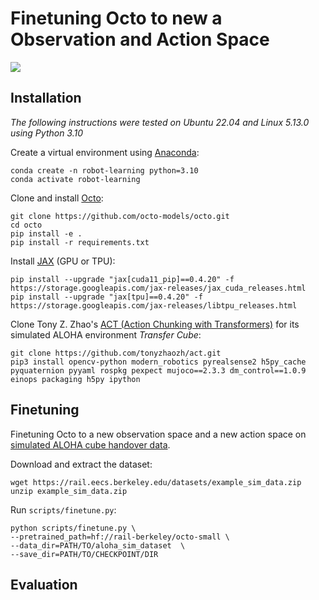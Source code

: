 # Finetuning Octo to new a Observation and Action Space
![](https://github.com/J4nn1K/robot-learning/blob/main/media/eval_examples.gif)

## Installation

*The following instructions were tested on Ubuntu 22.04 and Linux 5.13.0 using Python 3.10*

Create a virtual environment using [Anaconda](https://docs.anaconda.com/free/anaconda/install/):
```
conda create -n robot-learning python=3.10
conda activate robot-learning
```
Clone and install [Octo](https://octo-models.github.io/):
```
git clone https://github.com/octo-models/octo.git
cd octo 
pip install -e .
pip install -r requirements.txt
```
Install [JAX](http://jax.readthedocs.io/) (GPU or TPU):
```
pip install --upgrade "jax[cuda11_pip]==0.4.20" -f https://storage.googleapis.com/jax-releases/jax_cuda_releases.html
pip install --upgrade "jax[tpu]==0.4.20" -f https://storage.googleapis.com/jax-releases/libtpu_releases.html
```

Clone Tony Z. Zhao's [ACT (Action Chunking with Transformers)](https://tonyzhaozh.github.io/aloha/)  for its simulated ALOHA environment *Transfer Cube*:
```
git clone https://github.com/tonyzhaozh/act.git
pip3 install opencv-python modern_robotics pyrealsense2 h5py_cache pyquaternion pyyaml rospkg pexpect mujoco==2.3.3 dm_control==1.0.9 einops packaging h5py ipython
```
## Finetuning
Finetuning Octo to a new observation space and a new action space on [simulated ALOHA cube handover data](https://rail.eecs.berkeley.edu/datasets/example_sim_data.zip
).

Download and extract the dataset:
```
wget https://rail.eecs.berkeley.edu/datasets/example_sim_data.zip
unzip example_sim_data.zip
```
Run `scripts/finetune.py`:
```
python scripts/finetune.py \
--pretrained_path=hf://rail-berkeley/octo-small \
--data_dir=PATH/TO/aloha_sim_dataset  \
--save_dir=PATH/TO/CHECKPOINT/DIR
```
## Evaluation